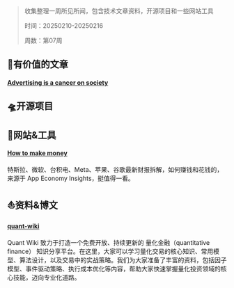 >收集整理一周所见所闻，包含技术文章资料，开源项目和一些网站工具
>
>时间：20250210-20250216
>
>周数：第07周

## 📜有价值的文章

#### [Advertising is a cancer on society](https://jacek.zlydach.pl/blog/2019-07-31-ads-as-cancer.html)

## 🛸开源项目

## 🚀网站&工具

#### [How to make money](https://www.appeconomyinsights.com/)

特斯拉、微软、台积电、Meta、苹果、谷歌最新财报拆解，如何赚钱和花钱的，来源于 App Economy Insights，挺值得一看。

## ⛵资料&博文

#### [quant-wiki](https://github.com/LLMQuant/quant-wiki)

Quant Wiki 致力于打造一个免费开放、持续更新的 量化金融（quantitative finance） 知识分享平台。在这里，大家可以学习量化交易的核心知识、常用模型、算法设计，以及交易中的实战策略。我们为大家准备了丰富的资料，包括因子模型、事件驱动策略、执行成本优化等内容，帮助大家快速掌握量化投资领域的核心技能，迈向专业化道路。